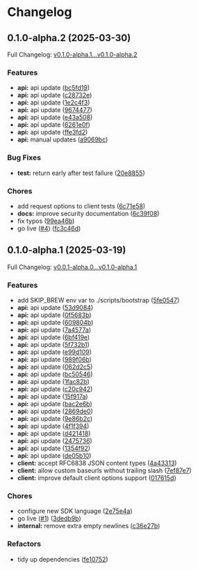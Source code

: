 # Changelog

## 0.1.0-alpha.2 (2025-03-30)

Full Changelog: [v0.1.0-alpha.1...v0.1.0-alpha.2](https://github.com/useschedo/golang-sdk/compare/v0.1.0-alpha.1...v0.1.0-alpha.2)

### Features

* **api:** api update ([bc5fd19](https://github.com/useschedo/golang-sdk/commit/bc5fd19b2040e39743542bf15175f166a296cdf8))
* **api:** api update ([c28732e](https://github.com/useschedo/golang-sdk/commit/c28732ed137e35ad2d43b55ddd58f6a89baee109))
* **api:** api update ([1e2c4f3](https://github.com/useschedo/golang-sdk/commit/1e2c4f3ef80e87449a9cd85d86eef3398fb1c111))
* **api:** api update ([9674477](https://github.com/useschedo/golang-sdk/commit/9674477bbfbbec83f042c752d9383d6b8bfae3e1))
* **api:** api update ([e43a508](https://github.com/useschedo/golang-sdk/commit/e43a5083e6cbcc56425480e4b6c37dadda0c72d3))
* **api:** api update ([6261e0f](https://github.com/useschedo/golang-sdk/commit/6261e0fed8a007b73b02e1f1ac7107b7d946c2fe))
* **api:** api update ([ffe3fd2](https://github.com/useschedo/golang-sdk/commit/ffe3fd24d73ff2565395f1acffa9b78c89c6c0ce))
* **api:** manual updates ([a9069bc](https://github.com/useschedo/golang-sdk/commit/a9069bc8553d5365321b582952eeeeb59c998c71))


### Bug Fixes

* **test:** return early after test failure ([20e8855](https://github.com/useschedo/golang-sdk/commit/20e88557b281ac50ea55392295df564840086290))


### Chores

* add request options to client tests ([6c71e58](https://github.com/useschedo/golang-sdk/commit/6c71e5804ef81c2f56c7aab71833e79ceb1ddacc))
* **docs:** improve security documentation ([6c39f08](https://github.com/useschedo/golang-sdk/commit/6c39f0841b72390c264322050fbef5af38c5ed4e))
* fix typos ([99ea46b](https://github.com/useschedo/golang-sdk/commit/99ea46bfaeccfe62db0d39abd74a892881d75f8e))
* go live ([#4](https://github.com/useschedo/golang-sdk/issues/4)) ([fc3c46d](https://github.com/useschedo/golang-sdk/commit/fc3c46dfdf5ab64f45911c99f86f890c37ebdbae))

## 0.1.0-alpha.1 (2025-03-19)

Full Changelog: [v0.0.1-alpha.0...v0.1.0-alpha.1](https://github.com/useschedo/golang-sdk/compare/v0.0.1-alpha.0...v0.1.0-alpha.1)

### Features

* add SKIP_BREW env var to ./scripts/bootstrap ([5fe0547](https://github.com/useschedo/golang-sdk/commit/5fe05478043d4b37967d92a7d9434bab47d0a9a0))
* **api:** api update ([53d9084](https://github.com/useschedo/golang-sdk/commit/53d908413c728802451057d4ca022570bce94d23))
* **api:** api update ([0f5683b](https://github.com/useschedo/golang-sdk/commit/0f5683b1393ecde1125bd572d9f29838fa1e40c2))
* **api:** api update ([609804b](https://github.com/useschedo/golang-sdk/commit/609804b9c76a3d43da6ca7e8285ffb5aa169bffb))
* **api:** api update ([7a4577a](https://github.com/useschedo/golang-sdk/commit/7a4577a59995c9bcc8a1e02602b68d298421d3bb))
* **api:** api update ([6bf419e](https://github.com/useschedo/golang-sdk/commit/6bf419ed377a49a08bdba8c237f9d2ab4afba49e))
* **api:** api update ([5f732b1](https://github.com/useschedo/golang-sdk/commit/5f732b18dedfaa41d3443addb0408b65fed5f27b))
* **api:** api update ([e99d109](https://github.com/useschedo/golang-sdk/commit/e99d10910a559472d6cd19a0b66f9f0e8adde5b9))
* **api:** api update ([989f06b](https://github.com/useschedo/golang-sdk/commit/989f06bf750f66b111cfa25f87f71e92c9a844e6))
* **api:** api update ([062d2c5](https://github.com/useschedo/golang-sdk/commit/062d2c5637dca27a8260a08f1c22dc9c63ab90e9))
* **api:** api update ([bc50546](https://github.com/useschedo/golang-sdk/commit/bc5054687118dac257fb81e71cf8d12554cb780b))
* **api:** api update ([1fac82b](https://github.com/useschedo/golang-sdk/commit/1fac82b3c913a1d03506b39d2b2a1bc615ba0ac6))
* **api:** api update ([c20c942](https://github.com/useschedo/golang-sdk/commit/c20c942d5717c22a0aa1d10a629452e5ec488b6d))
* **api:** api update ([15f917a](https://github.com/useschedo/golang-sdk/commit/15f917ab6a8a2a39ecfaa0ee5fee3f72b1688324))
* **api:** api update ([bac2e6b](https://github.com/useschedo/golang-sdk/commit/bac2e6b58da20f113835b5ec048231760569e965))
* **api:** api update ([2869de0](https://github.com/useschedo/golang-sdk/commit/2869de037c912babd0d735c173634f1278870fa2))
* **api:** api update ([9e86b2c](https://github.com/useschedo/golang-sdk/commit/9e86b2c8a5f83b29e386f8a1bd954fead917d65c))
* **api:** api update ([4f1f394](https://github.com/useschedo/golang-sdk/commit/4f1f39461bd787ebdcb93ec56e2381744d0ca80b))
* **api:** api update ([d421418](https://github.com/useschedo/golang-sdk/commit/d421418622060033d2563222fe17ff3deb6fc1ac))
* **api:** api update ([2475736](https://github.com/useschedo/golang-sdk/commit/2475736576a5944b10abdc94253c2de10d8435af))
* **api:** api update ([1354f92](https://github.com/useschedo/golang-sdk/commit/1354f9236f2beeb57c0d862ce8549193d5c6a20c))
* **api:** api update ([de05b10](https://github.com/useschedo/golang-sdk/commit/de05b1050255cf6763ac3c8158c980c6b922c12c))
* **client:** accept RFC6838 JSON content types ([4a43313](https://github.com/useschedo/golang-sdk/commit/4a433130b2fc54f95f5db8f845087f58891c181a))
* **client:** allow custom baseurls without trailing slash ([7ef87e7](https://github.com/useschedo/golang-sdk/commit/7ef87e712d912739007f703685d20aef777135e2))
* **client:** improve default client options support ([017615d](https://github.com/useschedo/golang-sdk/commit/017615d0ababb61dc8f15a694ff6e0797edd3f31))


### Chores

* configure new SDK language ([2e75e4a](https://github.com/useschedo/golang-sdk/commit/2e75e4a221805f2a5c8a013e9f2d635ccc3661bd))
* go live ([#1](https://github.com/useschedo/golang-sdk/issues/1)) ([3dedb9b](https://github.com/useschedo/golang-sdk/commit/3dedb9b6fecfd4aaf8a4c11604dea4f60e1d0c53))
* **internal:** remove extra empty newlines ([c36e27b](https://github.com/useschedo/golang-sdk/commit/c36e27bd4b69108e26467511cf3802150ef00b92))


### Refactors

* tidy up dependencies ([fe10752](https://github.com/useschedo/golang-sdk/commit/fe1075225aec506d5cbdfe90037a1ee437775c18))
